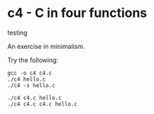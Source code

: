c4 - C in four functions
========================
testing

An exercise in minimalism.

Try the following:

    gcc -o c4 c4.c
    ./c4 hello.c
    ./c4 -s hello.c
    
    ./c4 c4.c hello.c
    ./c4 c4.c c4.c hello.c

